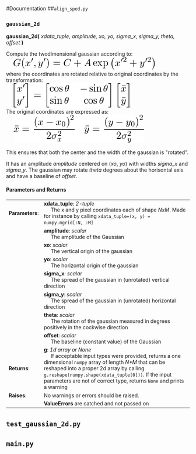 #Documentation
##`align_sped.py`

### `gaussian_2d`
__gaussian_2d(__ _xdata_tuple, amplitude, xo, yo, sigma_x, sigma_y, theta, offset_ __)__

Compute the twodimensional gaussian according to:<br>
&nbsp;&nbsp;&nbsp;&nbsp;&nbsp;<img src="gauss.png" alt="Gauss"/><br>
where the coordinates are rotated relative to original coordinates by the transformation: <br>
&nbsp;&nbsp;&nbsp;&nbsp;&nbsp;<img src="rotation.png" alt="Rotation"/>.<br>
The original coordinates are expressed as:<br>
&nbsp;&nbsp;&nbsp;&nbsp;&nbsp;<img src="transformation.png" alt="Substitution"/><br>

This ensures that both the center and the width of the gaussian is "rotated".


It has an amplitude _amplitude_ centered on (_xo_, _yo_) with widths _sigma\_x_ and _sigma\_y_. The gaussian may rotate _theta_ degrees about the horisontal axis and have a baseline of _offset_.

#### Parameters and Returns
| | |
| --- | --- |
| __Parameters__: | __xdata\_tuple__: _2-tuple_<br>&nbsp;&nbsp;&nbsp;&nbsp;&nbsp;The x and y pixel coordinates each of shape _NxM_. Made for instance by calling `xdata_tuple=(x, y) = numpy.mgrid[:N, :M]`|
|  | __amplitude__: _scalar_<br>&nbsp;&nbsp;&nbsp;&nbsp;&nbsp;The amplitude of the Gaussian|
|  | __xo__: _scalar_ <br>&nbsp;&nbsp;&nbsp;&nbsp;&nbsp;The vertical origin of the gaussian|
|  | __yo__: _scalar_ <br>&nbsp;&nbsp;&nbsp;&nbsp;&nbsp;The horizontal origin of the gaussian|
|  | __sigma\_x__: _scalar_ <br>&nbsp;&nbsp;&nbsp;&nbsp;&nbsp;The spread of the gaussian in (unrotated) vertical direction|
|  | __sigma\_y__: _scalar_ <br>&nbsp;&nbsp;&nbsp;&nbsp;&nbsp;The spread of the gaussian in (unrotated) horizontal direction|
|  | __theta__: _scalar_ <br>&nbsp;&nbsp;&nbsp;&nbsp;&nbsp;The rotation of the gaussian measured in degrees positively in the cockwise direction|
|  | __offset__: _scalar_ <br>&nbsp;&nbsp;&nbsp;&nbsp;&nbsp;The baseline (constant value) of the Gaussian|
| __Returns__: | __g__: _1d array or None_<br>&nbsp;&nbsp;&nbsp;&nbsp;&nbsp;If acceptable input types were provided, returns a one dimensional `numpy` array of length _N*M_ that can be reshaped into a proper 2d array by calling `g.reshape(numpy.shape(xdata_tuple[0]))`. If the input parameters are not of correct type, returns `None` and prints a warning|
| __Raises__: | No warnings or errors should be raised.|
|  | __ValueErrors__ are catched and not passed on|

## `test_gaussian_2d.py`

## `main.py`
